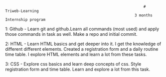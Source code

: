                                                                  # Triweb-Learning
                                                              3 months Internship program
1: Github - Learn git and github.Learn all commands (most used) and apply those commands in task as well. Make a repo and initial commit.

2: HTML - Learn HTML basics and get deeper into it. I get the knowledge of different different elements. Created a registration form and a daily routine time table. I explore HTML elements and learn a lot from these tasks.

3: CSS - Explore css basics and learn deep concepts of css. Style registration form and time table. Learn and explore a lot from this task.
